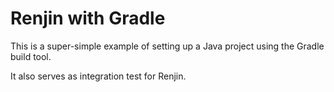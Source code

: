 
# Renjin with Gradle

This is a super-simple example of setting up a Java project using 
the Gradle build tool.

It also serves as integration test for Renjin.

